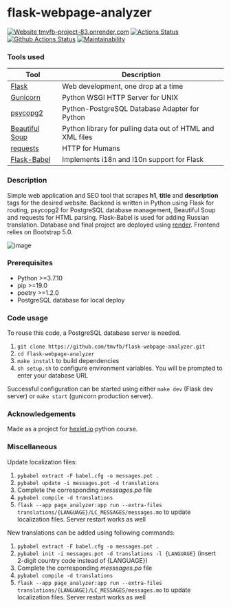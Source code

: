 # flask-webpage-analyzer
[![Website tmvfb-project-83.onrender.com](https://img.shields.io/website-up-down-green-red/https/tmvfb-project-83.onrender.com.svg)](https://tmvfb-project-83.onrender.com/)
[![Actions Status](https://github.com/tmvfb/python-project-83/workflows/hexlet-check/badge.svg)](https://github.com/tmvfb/python-project-83/actions)
[![Github Actions Status](https://github.com/tmvfb/flask-webpage-analyzer/workflows/Python%20CI/badge.svg)](https://github.com/tmvfb/flask-webpage-analyzer/actions)
[![Maintainability](https://api.codeclimate.com/v1/badges/95ac546f1a0c77bde568/maintainability)](https://codeclimate.com/github/tmvfb/flask-webpage-analyzer/maintainability)

### Tools used

| Tool                                                                        | Description                                             |
|-----------------------------------------------------------------------------|---------------------------------------------------------|
| [Flask](https://flask.palletsprojects.com/en/2.2.x/)                        | Web development, one drop at a time                  |
| [Gunicorn](https://gunicorn.org/)                                           | Python WSGI HTTP Server for UNIX                      |
| [psycopg2](https://www.psycopg.org/docs/)                                   | Python-PostgreSQL Database Adapter for Python         |
| [Beautiful Soup](https://www.crummy.com/software/BeautifulSoup/bs4/doc/)    | Python library for pulling data out of HTML and XML files |
| [requests](https://requests.readthedocs.io/en/latest/)                      | HTTP for Humans                                       |
| [Flask-Babel](https://python-babel.github.io/flask-babel/)                  | Implements i18n and l10n support for Flask            |

### Description

Simple web application and SEO tool that scrapes **h1**, **title** and **description** tags for the desired website. Backend is written in Python using Flask for routing, psycopg2 for PostgreSQL database management, Beautiful Soup and requests for HTML parsing. Flask-Babel is used for adding Russian translation. Database and final project are deployed using [render](https://render.com/). Frontend relies on Bootstrap 5.0.  
  
![image](https://user-images.githubusercontent.com/116455436/232334772-eaf8d74d-21f2-495d-bfce-7c618d69317f.png)

### Prerequisites
* Python >=3.7.10
* pip >=19.0
* poetry >=1.2.0
* PostgreSQL database for local deploy

### Code usage

To reuse this code, a PostgreSQL database server is needed. 

1. `git clone https://github.com/tmvfb/flask-webpage-analyzer.git`
2. `cd flask-webpage-analyzer`
3. `make install` to build dependencies
4. `sh setup.sh` to configure environment variables. You will be prompted to enter your database URL
  
Successful configuration can be started using either `make dev` (Flask dev server) or `make start` (gunicorn production server).

### Acknowledgements

Made as a project for [hexlet.io](https://ru.hexlet.io/) python course.

### Miscellaneous

Update localization files:
1. `pybabel extract -F babel.cfg -o messages.pot .`
2. `pybabel update -i messages.pot -d translations`
3. Complete the corresponding *messsages.po* file
4. `pybabel compile -d translations`
5. `flask --app page_analyzer:app run --extra-files translations/{LANGUAGE}/LC_MESSAGES/messages.mo` to update localization files. Server restart works as well

New translations can be added using following commands:
1. `pybabel extract -F babel.cfg -o messages.pot .`
2. `pybabel init -i messages.pot -d translations -l {LANGUAGE}` (insert 2-digit country code instead of {LANGUAGE})
3. Complete the corresponding *messsages.po* file
4. `pybabel compile -d translations`
5. `flask --app page_analyzer:app run --extra-files translations/{LANGUAGE}/LC_MESSAGES/messages.mo` to update localization files. Server restart works as well
